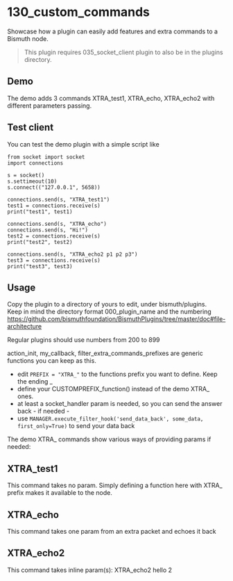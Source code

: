 # 130_custom_commands

Showcase how a plugin can easily add features and extra commands to a Bismuth node.

> This plugin requires 035_socket_client plugin to also be in the plugins directory.

## Demo

The demo adds 3 commands XTRA_test1, XTRA_echo, XTRA_echo2 with different parameters passing.

## Test client

You can test the demo plugin with a simple script like 
```
from socket import socket
import connections

s = socket()
s.settimeout(10)
s.connect(("127.0.0.1", 5658))

connections.send(s, "XTRA_test1")
test1 = connections.receive(s)
print("test1", test1)

connections.send(s, "XTRA_echo")
connections.send(s, "Hi!")
test2 = connections.receive(s)
print("test2", test2)

connections.send(s, "XTRA_echo2 p1 p2 p3")
test3 = connections.receive(s)
print("test3", test3)
```

## Usage

Copy the plugin to a directory of yours to edit, under bismuth/plugins.  
Keep in mind the directory format 000_plugin_name and the numbering https://github.com/bismuthfoundation/BismuthPlugins/tree/master/doc#file-architecture

Regular plugins should use numbers from 200 to 899

action_init, my_callback, filter_extra_commands_prefixes are generic functions you can keep as this.

- edit `PREFIX = "XTRA_"` to the functions prefix you want to define. Keep the ending _
- define your CUSTOMPREFIX_function() instead of the demo XTRA_ ones.
- at least a socket_handler param is needed, so you can send the answer back - if needed -
- use `MANAGER.execute_filter_hook('send_data_back', some_data, first_only=True)` to send your data back

The demo XTRA_ commands show various ways of providing params if needed:

## XTRA_test1

This command takes no param. Simply defining a function here with XTRA_ prefix makes it available to the node.

## XTRA_echo

This command takes one param from an extra packet and echoes it back

## XTRA_echo2

This command takes inline param(s): XTRA_echo2 hello 2  

